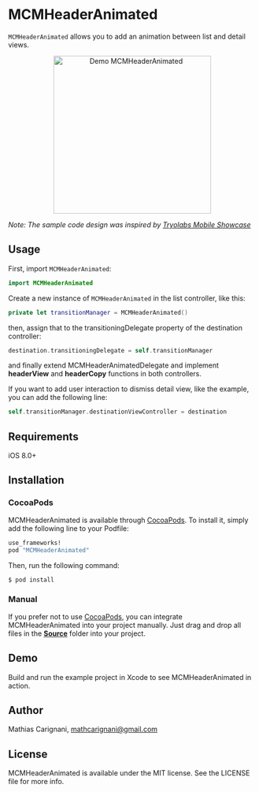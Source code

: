 # MCMHeaderAnimated

```MCMHeaderAnimated``` allows you to add an animation between list and detail views.

<p align="center">
	<img src="demo.gif" alt="Demo MCMHeaderAnimated" width="320px" />
</p>

*Note: The sample code design was inspired by [Tryolabs Mobile Showcase](http://blog.tryolabs.com/2015/05/12/tryolabs-mobile-showcase-going-full-mobile/)*

## Usage

First, import ```MCMHeaderAnimated```:

```swift
import MCMHeaderAnimated
```

Create a new instance of ```MCMHeaderAnimated``` in the list controller, like this:

```swift
private let transitionManager = MCMHeaderAnimated()
```

then, assign that to the transitioningDelegate property of the destination controller:

```swift
destination.transitioningDelegate = self.transitionManager
```

and finally extend MCMHeaderAnimatedDelegate and implement __headerView__ and __headerCopy__ functions in both controllers.

If you want to add user interaction to dismiss detail view, like the example, you can add the following line:

```swift
self.transitionManager.destinationViewController = destination
```

## Requirements

iOS 8.0+

## Installation

### CocoaPods

MCMHeaderAnimated is available through [CocoaPods](http://cocoapods.org). To install
it, simply add the following line to your Podfile:

```ruby
use_frameworks!
pod "MCMHeaderAnimated"
```

Then, run the following command:

```
$ pod install
```

### Manual

If you prefer not to use [CocoaPods](http://cocoapods.org), you can integrate MCMHeaderAnimated into your project manually. Just drag and drop all files in the [__Source__](Source) folder into your project.

## Demo

Build and run the example project in Xcode to see MCMHeaderAnimated in action.

## Author

Mathias Carignani, mathcarignani@gmail.com

## License

MCMHeaderAnimated is available under the MIT license. See the LICENSE file for more info.
